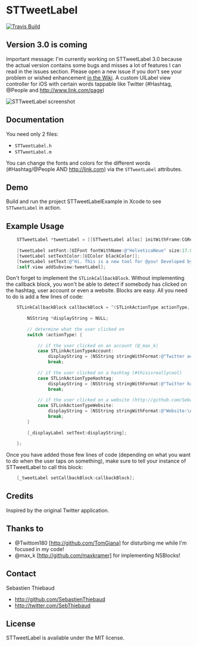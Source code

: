 # STTweetLabel
[![Travis Build](https://api.travis-ci.org/SebastienThiebaud/STTweetLabel.png?branch=master "Travis Build")](http://travis-ci.org/SebastienThiebaud/STTweetLabel)

## Version 3.0 is coming

Important message: I'm currently working on STTweetLabel 3.0 because the actual version contains some bugs and misses a lot of features I can read in the issues section. Please open a new issue if you don't see your problem or wished enhancement [in the Wiki](https://github.com/SebastienThiebaud/STTweetLabel/wiki/STTweetLabel-3.0).
A custom UILabel view controller for iOS with certain words tappable like Twitter (#Hashtag, @People and http://www.link.com/page)

![STTweetLabel screenshot](https://raw.github.com/SebastienThiebaud/STTweetLabel/master/screenshot.png "STTweetLabel Screenshot")

## Documentation

You need only 2 files:

- `STTweetLabel.h`
- `STTweetLabel.m`

You can change the fonts and colors for the different words (#Hashtag/@People AND http://link.com) via the `STTweetLabel` attributes.

## Demo

Build and run the project STTweetLabelExample in Xcode to see `STTweetLabel` in action. 

## Example Usage

``` objective-c
    STTweetLabel *tweetLabel = [[STTweetLabel alloc] initWithFrame:CGRectMake(20.0, 60.0, 280.0, 200.0)];
    
    [tweetLabel setFont:[UIFont fontWithName:@"HelveticaNeue" size:17.0]];
    [tweetLabel setTextColor:[UIColor blackColor]];
    [tweetLabel setText:@"Hi. This is a new tool for @you! Developed by->@SebThiebaud for #iPhone #ObjC... ;-) My GitHub page: https://t.co/pQXDoiYA"];
    [self.view addSubview:tweetLabel];
```

Don't forget to implement the `STLinkCallbackBlock`. Without implementing the callback block, you won't be able to detect if somebody has clicked on the hashtag, user account or even a website.
Blocks are easy. All you need to do is add a few lines of code:

``` objective-c
    STLinkCallbackBlock callbackBlock = ^(STLinkActionType actionType, NSString *link) {
	        
        NSString *displayString = NULL;
        
        // determine what the user clicked on
        switch (actionType) {
                
            // if the user clicked on an account (@_max_k)    
            case STLinkActionTypeAccount:
                displayString = [NSString stringWithFormat:@"Twitter account:\n%@", link];
                break;
            
            // if the user clicked on a hashtag (#thisisreallycool)
            case STLinkActionTypeHashtag:
                displayString = [NSString stringWithFormat:@"Twitter hashtag:\n%@", link];
                break;
            
            // if the user clicked on a website (http://github.com/SebastienThiebaud)
            case STLinkActionTypeWebsite:
                displayString = [NSString stringWithFormat:@"Website:\n%@", link];
                break;
        }
        
        [_displayLabel setText:displayString];
        
    };
```

Once you have added those few lines of code (depending on what you want to do when the user taps on something), make sure to tell your instance of STTweetLabel to call this block:

``` objective-c
    [_tweetLabel setCallbackBlock:callbackBlock];
```
    
## Credits

Inspired by the original Twitter application.

## Thanks to
 - @Twittom180 [http://github.com/TomGiana] for disturbing me while I'm focused in my code!
 - @max_k [http://github.com/maxkramer] for implementing NSBlocks! 

## Contact

Sebastien Thiebaud

- http://github.com/SebastienThiebaud
- http://twitter.com/SebThiebaud

## License

STTweetLabel is available under the MIT license.

